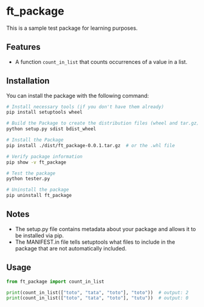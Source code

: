 # ft_package

This is a sample test package for learning purposes.

## Features

- A function `count_in_list` that counts occurrences of a value in a list.

## Installation

You can install the package with the following command:

```bash
# Install necessary tools (if you don't have them already)
pip install setuptools wheel

# Build the Package to create the distribution files (wheel and tar.gz)
python setup.py sdist bdist_wheel

# Install the Package
pip install ./dist/ft_package-0.0.1.tar.gz  # or the .whl file

# Verify package information
pip show -v ft_package

# Test the package
python tester.py

# Uninstall the package
pip uninstall ft_package
```

## Notes
* The setup.py file contains metadata about your package and allows it to be installed via pip.
* The MANIFEST.in file tells setuptools what files to include in the package that are not automatically included.

## Usage

```python
from ft_package import count_in_list

print(count_in_list(["toto", "tata", "toto"], "toto"))  # output: 2
print(count_in_list(["toto", "tata", "toto"], "tutu"))  # output: 0
```
